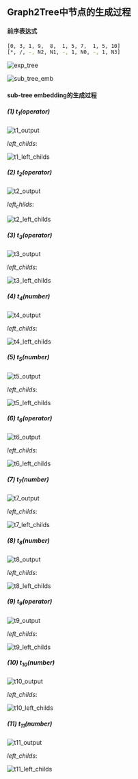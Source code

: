 ## Graph2Tree中节点的生成过程

#### 前序表达式

```bash
[0, 3, 1, 9,  8,  1, 5, 7,  1, 5, 10]
[*, /, -, N2, N1, -, 1, N0, -, 1, N3]
```

![exp_tree](material/exp_tree.png)

![sub_tree_emb](material/sub_tree_emb.png)

#### sub-tree embedding的生成过程

##### (1) $t_{1}(operator)$ 

![t1_output](material/t1.png)

$left \_{} childs:$ 

![t1_left_childs](material/t1_l.png)

##### (2) $t_{2}(operator)$

![t2_output](material/t2.png)

$left _ childs:$ 

![t2_left_childs](material/t2_l.png)

##### (3) $t_{3}(operator)$

![t3_output](material/t3.png)

$left\_childs:$ 

![t3_left_childs](material/t3_l.png)

##### (4) $t_{4}(number)$

![t4_output](material/t4.png)

$left\_childs:$ 

![t4_left_childs](material/t4_l.png)

##### (5) $t_{5}(number)$

![t5_output](material/t5.png)

$left\_childs:$ 

![t5_left_childs](material/t5_l.png)

##### (6) $t_{6}(operator)$

![t6_output](material/t6.png)

$left\_childs:$ 

![t6_left_childs](material/t6_l.png)

##### (7) $t_{7}(number)$

![t7_output](material/t7.png)

$left\_childs:$ 

![t7_left_childs](material/t7_l.png)

##### (8) $t_{8}(number)$

![t8_output](material/t8.png)

$left\_childs:$ 

![t8_left_childs](material/t8_l.png)

##### (9) $t_{9}(operator)$

![t9_output](material/t9.png)

$left\_childs:$ 

![t9_left_childs](material/t9_l.png)

##### (10) $t_{10}(number)$

![t10_output](material/t10.png)

$left\_childs:$ 

![t10_left_childs](material/t10_l.png)

##### (11) $t_{11}(number)$

![t11_output](material/t11.png)

$left\_childs:$ 

![t11_left_childs](material/t11_l.png)
